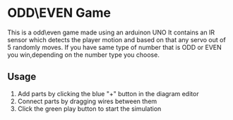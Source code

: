 # ODD\EVEN Game

This is a odd\even game made using an arduinon UNO
It contains an IR sensor which detects the player motion and based on that any servo out of 5 randomly moves.
If you have same type of number that is ODD or EVEN you win,depending on the number type you choose.

## Usage

1. Add parts by clicking the blue "+" button in the diagram editor
2. Connect parts by dragging wires between them
3. Click the green play button to start the simulation

